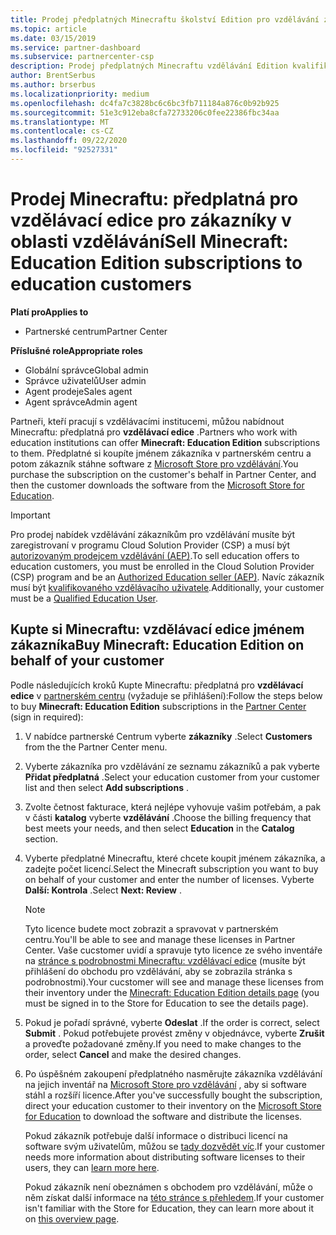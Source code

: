 ```yaml
---
title: Prodej předplatných Minecraftu školství Edition pro vzdělávání zákazníkům
ms.topic: article
ms.date: 03/15/2019
ms.service: partner-dashboard
ms.subservice: partnercenter-csp
description: Prodej předplatných Minecraftu vzdělávání Edition kvalifikovaným zákazníkům, kteří si je můžou stáhnout z obchodu Microsoftu pro vzdělávání.
author: BrentSerbus
ms.author: brserbus
ms.localizationpriority: medium
ms.openlocfilehash: dc4fa7c3828bc6c6bc3fb711184a876c0b92b925
ms.sourcegitcommit: 51e3c912eba8cfa72733206c0fee22386fbc34aa
ms.translationtype: MT
ms.contentlocale: cs-CZ
ms.lasthandoff: 09/22/2020
ms.locfileid: "92527331"
---
```

# <a name="sell-minecraft-education-edition-subscriptions-to-education-customers"></a><span data-ttu-id="921f6-103">Prodej Minecraftu: předplatná pro vzdělávací edice pro zákazníky v oblasti vzdělávání</span><span class="sxs-lookup"><span data-stu-id="921f6-103">Sell Minecraft: Education Edition subscriptions to education customers</span></span>

<span data-ttu-id="921f6-104">**Platí pro**</span><span class="sxs-lookup"><span data-stu-id="921f6-104">**Applies to**</span></span>

-  <span data-ttu-id="921f6-105">Partnerské centrum</span><span class="sxs-lookup"><span data-stu-id="921f6-105">Partner Center</span></span>

<span data-ttu-id="921f6-106">**Příslušné role**</span><span class="sxs-lookup"><span data-stu-id="921f6-106">**Appropriate roles**</span></span>
-   <span data-ttu-id="921f6-107">Globální správce</span><span class="sxs-lookup"><span data-stu-id="921f6-107">Global admin</span></span>
-   <span data-ttu-id="921f6-108">Správce uživatelů</span><span class="sxs-lookup"><span data-stu-id="921f6-108">User admin</span></span>
-   <span data-ttu-id="921f6-109">Agent prodeje</span><span class="sxs-lookup"><span data-stu-id="921f6-109">Sales agent</span></span>
-   <span data-ttu-id="921f6-110">Agent správce</span><span class="sxs-lookup"><span data-stu-id="921f6-110">Admin agent</span></span>

<span data-ttu-id="921f6-111">Partneři, kteří pracují s vzdělávacími institucemi, můžou nabídnout Minecraftu: předplatná pro **vzdělávací edice** .</span><span class="sxs-lookup"><span data-stu-id="921f6-111">Partners who work with education institutions can offer **Minecraft: Education Edition** subscriptions to them.</span></span> <span data-ttu-id="921f6-112">Předplatné si koupíte jménem zákazníka v partnerském centru a potom zákazník stáhne software z [Microsoft Store pro vzdělávání](https://educationstore.microsoft.com).</span><span class="sxs-lookup"><span data-stu-id="921f6-112">You purchase the subscription on the customer's behalf in Partner Center, and then the customer downloads the software from the [Microsoft Store for Education](https://educationstore.microsoft.com).</span></span> 

>[!IMPORTANT]
><span data-ttu-id="921f6-113">Pro prodej nabídek vzdělávání zákazníkům pro vzdělávání musíte být zaregistrovaní v programu Cloud Solution Provider (CSP) a musí být [autorizovaným prodejcem vzdělávání (AEP)](https://www.mepn.com).</span><span class="sxs-lookup"><span data-stu-id="921f6-113">To sell education offers to education customers, you must be enrolled in the Cloud Solution Provider (CSP) program and be an [Authorized Education seller (AEP)](https://www.mepn.com).</span></span> <span data-ttu-id="921f6-114">Navíc zákazník musí být [kvalifikovaného vzdělávacího uživatele](https://www.microsoftvolumelicensing.com/DocumentSearch.aspx?Mode=3&DocumentTypeId=7).</span><span class="sxs-lookup"><span data-stu-id="921f6-114">Additionally, your customer must be a [Qualified Education User](https://www.microsoftvolumelicensing.com/DocumentSearch.aspx?Mode=3&DocumentTypeId=7).</span></span>  

 
## <a name="buy-minecraft-education-edition-on-behalf-of-your-customer"></a><span data-ttu-id="921f6-115">Kupte si **Minecraftu: vzdělávací edice** jménem zákazníka</span><span class="sxs-lookup"><span data-stu-id="921f6-115">Buy **Minecraft: Education Edition** on behalf of your customer</span></span>

<span data-ttu-id="921f6-116">Podle následujících kroků Kupte Minecraftu: předplatná pro **vzdělávací edice** v [partnerském centru](https://partnercenter.microsoft.com/pcv/dashboard/overview
) (vyžaduje se přihlášení):</span><span class="sxs-lookup"><span data-stu-id="921f6-116">Follow the steps below to buy **Minecraft: Education Edition** subscriptions in the [Partner Center](https://partnercenter.microsoft.com/pcv/dashboard/overview
) (sign in required):</span></span>

  1.  <span data-ttu-id="921f6-117">V nabídce partnerské Centrum vyberte **zákazníky** .</span><span class="sxs-lookup"><span data-stu-id="921f6-117">Select **Customers** from the the Partner Center menu.</span></span>
  
  2.  <span data-ttu-id="921f6-118">Vyberte zákazníka pro vzdělávání ze seznamu zákazníků a pak vyberte **Přidat předplatná** .</span><span class="sxs-lookup"><span data-stu-id="921f6-118">Select your education customer from your customer list and then select **Add subscriptions** .</span></span>
  
  3.  <span data-ttu-id="921f6-119">Zvolte četnost fakturace, která nejlépe vyhovuje vašim potřebám, a pak v části **katalog** vyberte **vzdělávání** .</span><span class="sxs-lookup"><span data-stu-id="921f6-119">Choose the billing frequency that best meets your needs, and then select **Education** in the **Catalog** section.</span></span>

  4.  <span data-ttu-id="921f6-120">Vyberte předplatné Minecraftu, které chcete koupit jménem zákazníka, a zadejte počet licencí.</span><span class="sxs-lookup"><span data-stu-id="921f6-120">Select the Minecraft subscription you want to buy on behalf of your customer and enter the number of licenses.</span></span> <span data-ttu-id="921f6-121">Vyberte **Další: Kontrola** .</span><span class="sxs-lookup"><span data-stu-id="921f6-121">Select **Next: Review** .</span></span>

      >[!NOTE]
      ><span data-ttu-id="921f6-122">Tyto licence budete moct zobrazit a spravovat v partnerském centru.</span><span class="sxs-lookup"><span data-stu-id="921f6-122">You'll be able to see and manage these licenses in Partner Center.</span></span> <span data-ttu-id="921f6-123">Vaše cucstomer uvidí a spravuje tyto licence ze svého inventáře na [stránce s podrobnostmi Minecraftu: vzdělávací edice](https://educationstore.microsoft.com/store/details/minecraft-education-edition/9nblggh4r2r6) (musíte být přihlášení do obchodu pro vzdělávání, aby se zobrazila stránka s podrobnostmi).</span><span class="sxs-lookup"><span data-stu-id="921f6-123">Your cucstomer will see and manage these licenses from their inventory under the [Minecraft: Education Edition details page](https://educationstore.microsoft.com/store/details/minecraft-education-edition/9nblggh4r2r6) (you must be signed in to the Store for Education to see the details page).</span></span> 

  5.  <span data-ttu-id="921f6-124">Pokud je pořadí správné, vyberte **Odeslat** .</span><span class="sxs-lookup"><span data-stu-id="921f6-124">If the order is correct, select **Submit** .</span></span> <span data-ttu-id="921f6-125">Pokud potřebujete provést změny v objednávce, vyberte **Zrušit** a proveďte požadované změny.</span><span class="sxs-lookup"><span data-stu-id="921f6-125">If you need to make changes to the order, select **Cancel** and make the desired changes.</span></span>   

  6.  <span data-ttu-id="921f6-126">Po úspěšném zakoupení předplatného nasměrujte zákazníka vzdělávání na jejich inventář na [Microsoft Store pro vzdělávání](https://educationstore.microsoft.com) , aby si software stáhl a rozšíří licence.</span><span class="sxs-lookup"><span data-stu-id="921f6-126">After you've successfully bought the subscription, direct your education customer to their inventory on the [Microsoft Store for Education](https://educationstore.microsoft.com) to download the software and distribute the licenses.</span></span>

      <span data-ttu-id="921f6-127">Pokud zákazník potřebuje další informace o distribuci licencí na software svým uživatelům, můžou se [tady dozvědět víc](/education/windows/school-get-minecraft#distribute-minecraft).</span><span class="sxs-lookup"><span data-stu-id="921f6-127">If your customer needs more information about distributing software licenses to their users, they can [learn more here](/education/windows/school-get-minecraft#distribute-minecraft).</span></span>  
  
      <span data-ttu-id="921f6-128">Pokud zákazník není obeznámen s obchodem pro vzdělávání, může o něm získat další informace na [této stránce s přehledem](/microsoft-store/windows-store-for-business-overview).</span><span class="sxs-lookup"><span data-stu-id="921f6-128">If your customer isn't familiar with the Store for Education, they can learn more about it on [this overview page](/microsoft-store/windows-store-for-business-overview).</span></span>  

